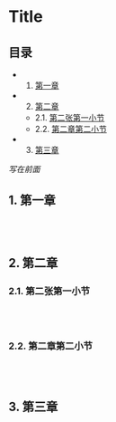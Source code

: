 <h1>Title</h1> 

<h2>目录</h2>

* 1. [第一章](#first)
* 2. [第二章](#second)
   * 2.1. [第二张第一小节](#secondPOne)  
   * 2.2. [第二章第二小节](#secondPTwo)
* 3. [第三章](#third)

*写在前面*

## 1.  <a name='first'></a> 第一章
<br>&emsp;&emsp;

## 2.  <a name='second'></a> 第二章

### 2.1. <a name='secondPOne'></a> 第二张第一小节
<br>&emsp;&emsp;

### 2.2. <a name='secondPTwo'></a> 第二章第二小节
<br>&emsp;&emsp;

## 3. <a name='third'></a> 第三章
